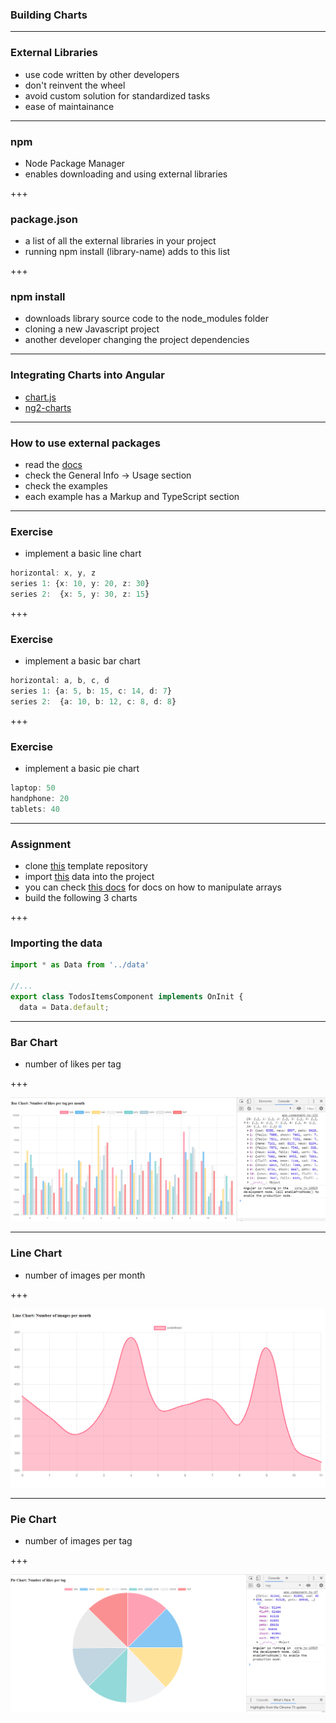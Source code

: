 ### Building Charts

---

### External Libraries

- use code written by other developers
- don't reinvent the wheel
- avoid custom solution for standardized tasks
- ease of maintainance

---

### npm

- Node Package Manager
- enables downloading and using external libraries

+++

### package.json

- a list of all the external libraries in your project
- running <span class="text-blue">npm install (library-name)</span> adds to this list

+++

### npm install

- downloads library source code to the <span class="text-blue">node_modules</span> folder
- cloning a new Javascript project
- another developer changing the project dependencies 

---

### Integrating Charts into Angular

- [chart.js](https://www.chartjs.org/)
- [ng2-charts](https://valor-software.com/ng2-charts)

---

### How to use external packages

- read the [docs](https://valor-software.com/ng2-charts)
- check the <span class="text-gold">General Info -> Usage</span> section
- check the examples
- each example has a <span class="text-gold">Markup</span> and <span class="text-gold">TypeScript</span> section

---

### Exercise

- implement a basic line chart

```ts
horizontal: x, y, z
series 1: {x: 10, y: 20, z: 30}
series 2:  {x: 5, y: 30, z: 15}
```

+++

### Exercise


- implement a basic bar chart

```ts
horizontal: a, b, c, d
series 1: {a: 5, b: 15, c: 14, d: 7}
series 2:  {a: 10, b: 12, c: 8, d: 8}
```

+++

### Exercise

- implement a basic pie chart

```ts
laptop: 50
handphone: 20
tablets: 40
```

---

### Assignment

- clone [this](https://github.com/cmh114933/data-dashboard-example) template repository
- import [this](https://gist.github.com/mingxiangchan/e62818b558c28d61c412cd8362a4a200) data into the project
- you can check [this docs](https://devdocs.io/javascript/global_objects/array) for docs on how to manipulate arrays
- build the following 3 charts

+++

### Importing the data

```ts
import * as Data from '../data'

//...
export class TodosItemsComponent implements OnInit {
  data = Data.default;
```

---

### Bar Chart

- number of likes per tag

+++

![chart](bar_chart.png)

---

### Line Chart

- number of images per month

+++

![chart](line_chart.png)

---

### Pie Chart

- number of images per tag

+++

![chart](pie_chart_1.png)
